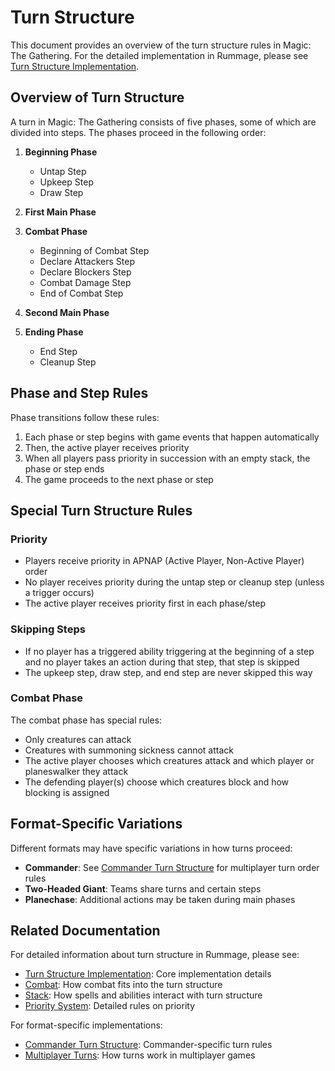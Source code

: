 # Turn Structure

This document provides an overview of the turn structure rules in Magic: The Gathering. For the detailed implementation in Rummage, please see [Turn Structure Implementation](../mtg_core/turn_structure/index.md).

## Overview of Turn Structure

A turn in Magic: The Gathering consists of five phases, some of which are divided into steps. The phases proceed in the following order:

1. **Beginning Phase**
   - Untap Step
   - Upkeep Step
   - Draw Step

2. **First Main Phase**

3. **Combat Phase**
   - Beginning of Combat Step
   - Declare Attackers Step
   - Declare Blockers Step
   - Combat Damage Step
   - End of Combat Step

4. **Second Main Phase**

5. **Ending Phase**
   - End Step
   - Cleanup Step

## Phase and Step Rules

Phase transitions follow these rules:

1. Each phase or step begins with game events that happen automatically
2. Then, the active player receives priority
3. When all players pass priority in succession with an empty stack, the phase or step ends
4. The game proceeds to the next phase or step

## Special Turn Structure Rules

### Priority

- Players receive priority in APNAP (Active Player, Non-Active Player) order
- No player receives priority during the untap step or cleanup step (unless a trigger occurs)
- The active player receives priority first in each phase/step

### Skipping Steps

- If no player has a triggered ability triggering at the beginning of a step and no player takes an action during that step, that step is skipped
- The upkeep step, draw step, and end step are never skipped this way

### Combat Phase

The combat phase has special rules:
- Only creatures can attack
- Creatures with summoning sickness cannot attack
- The active player chooses which creatures attack and which player or planeswalker they attack
- The defending player(s) choose which creatures block and how blocking is assigned

## Format-Specific Variations

Different formats may have specific variations in how turns proceed:

- **Commander**: See [Commander Turn Structure](../formats/commander/turns_and_phases/turn_structure.md) for multiplayer turn order rules
- **Two-Headed Giant**: Teams share turns and certain steps
- **Planechase**: Additional actions may be taken during main phases

## Related Documentation

For detailed information about turn structure in Rummage, please see:

- [Turn Structure Implementation](../mtg_core/turn_structure/index.md): Core implementation details
- [Combat](../mtg_core/combat/index.md): How combat fits into the turn structure
- [Stack](../mtg_core/stack/index.md): How spells and abilities interact with turn structure
- [Priority System](../mtg_core/turn_structure/priority.md): Detailed rules on priority

For format-specific implementations:
- [Commander Turn Structure](../formats/commander/turns_and_phases/turn_structure.md): Commander-specific turn rules
- [Multiplayer Turns](../formats/commander/turns_and_phases/multiplayer_turns.md): How turns work in multiplayer games 